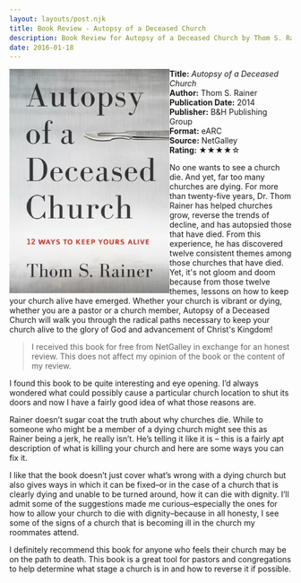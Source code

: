 ```yaml
---
layout: layouts/post.njk
title: Book Review - Autopsy of a Deceased Church
description: Book Review for Autopsy of a Deceased Church by Thom S. Rainer
date: 2016-01-18
---
```

<section class="review__info">

<img loading="lazy" class="movie__poster" src="/static/images/covers/autopsyofadeceasedchurch.webp" alt="Book Cover for Autopsy of a Deceased Church by Thom S. Rainer" width="286" height="400" align="left">
        
<b>Title:</b> <i>Autopsy of a Deceased Church</i><br>
<b>Author:</b> Thom S. Rainer<br>
<b>Publication Date:</b> 2014<br>
<b>Publisher:</b> B&amp;H Publishing Group<br>
<b>Format:</b> eARC<br>
<b>Source:</b> NetGalley<br>
<b>Rating:</b> &#9733;&#9733;&#9733;&#9733;&#9734;
        
<p class="review__description">No one wants to see a church die. And yet, far too many churches are dying. For more than twenty-five years, Dr. Thom Rainer has helped churches grow, reverse the trends of decline, and has autopsied those that have died. From this experience, he has discovered twelve consistent themes among those churches that have died. Yet, it's not gloom and doom because from those twelve themes, lessons on how to keep your church alive have emerged.
Whether your church is vibrant or dying, whether you are a pastor or a church member, Autopsy of a Deceased Church will walk you through the radical paths necessary to keep your church alive to the glory of God and advancement of Christ's Kingdom!</p>
</section>

<blockquote>I received this book for free from NetGalley in exchange for an honest review. This does not affect my opinion of the book or the content of my review.</blockquote>

<p>I found this book to be quite interesting and eye opening.  I’d always wondered what could possibly cause a particular church location to shut its doors and now I have a fairly good idea of what those reasons are.</p>

<p>Rainer doesn’t sugar coat the truth about why churches die. While to someone who might be a member of a dying church might see this as Rainer being a jerk, he really isn’t. He’s telling it like it is – this is a fairly apt description of what is killing your church and here are some ways you can fix it.</p>

<p>I like that the book doesn’t just cover what’s wrong with a dying church but also gives ways in which it can be fixed–or in the case of a church that is clearly dying and unable to be turned around, how it can die with dignity. I’ll admit some of the suggestions made me curious–especially the ones for how to allow your church to die with dignity–because in all honesty, I see some of the signs of a church that is becoming ill in the church my roommates attend.</p>

<p>I definitely recommend this book for anyone who feels their church may be on the path to death. This book is a great tool for pastors and congregations to help determine what stage a church is in and how to reverse it if possible.</p>